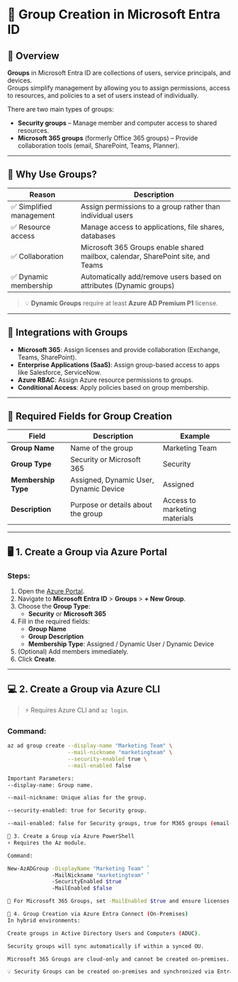 # 🏢 Group Creation in Microsoft Entra ID

## 🧾 Overview

**Groups** in Microsoft Entra ID are collections of users, service principals, and devices.  
Groups simplify management by allowing you to assign permissions, access to resources, and policies to a set of users instead of individually.

There are two main types of groups:
- **Security groups** – Manage member and computer access to shared resources.
- **Microsoft 365 groups** (formerly Office 365 groups) – Provide collaboration tools (email, SharePoint, Teams, Planner).

---

## 🎯 Why Use Groups?

| Reason | Description |
|--------|-------------|
| ✅ Simplified management | Assign permissions to a group rather than individual users |
| ✅ Resource access | Manage access to applications, file shares, databases |
| ✅ Collaboration | Microsoft 365 Groups enable shared mailbox, calendar, SharePoint site, and Teams |
| ✅ Dynamic membership | Automatically add/remove users based on attributes (Dynamic groups) |

> 💡 **Dynamic Groups** require at least **Azure AD Premium P1** license.

---

## 🔗 Integrations with Groups

- **Microsoft 365**: Assign licenses and provide collaboration (Exchange, Teams, SharePoint).
- **Enterprise Applications (SaaS)**: Assign group-based access to apps like Salesforce, ServiceNow.
- **Azure RBAC**: Assign Azure resource permissions to groups.
- **Conditional Access**: Apply policies based on group membership.

---

## 🔑 Required Fields for Group Creation

| Field | Description | Example |
|------|-------------|---------|
| **Group Name** | Name of the group | Marketing Team |
| **Group Type** | Security or Microsoft 365 | Security |
| **Membership Type** | Assigned, Dynamic User, Dynamic Device | Assigned |
| **Description** | Purpose or details about the group | Access to marketing materials |

---

## 🖥️ 1. Create a Group via **Azure Portal**

### Steps:
1. Open the [Azure Portal](https://portal.azure.com/).
2. Navigate to **Microsoft Entra ID** > **Groups** > **+ New Group**.
3. Choose the **Group Type**:
   - **Security** or **Microsoft 365**
4. Fill in the required fields:
   - **Group Name**
   - **Group Description**
   - **Membership Type**: Assigned / Dynamic User / Dynamic Device
5. (Optional) Add members immediately.
6. Click **Create**.

---

## 💻 2. Create a Group via **Azure CLI**

> ⚡️ Requires Azure CLI and `az login`.

### Command:
```bash
az ad group create --display-name "Marketing Team" \
                   --mail-nickname "marketingteam" \
                   --security-enabled true \
                   --mail-enabled false

Important Parameters:
--display-name: Group name.

--mail-nickname: Unique alias for the group.

--security-enabled: true for Security group.

--mail-enabled: false for Security groups, true for M365 groups (email-enabled).

🧩 3. Create a Group via Azure PowerShell
⚡️ Requires the Az module.

Command:

New-AzADGroup -DisplayName "Marketing Team" `
              -MailNickname "marketingteam" `
              -SecurityEnabled $true `
              -MailEnabled $false

📝 For Microsoft 365 Groups, set -MailEnabled $true and ensure licenses are assigned properly.

🏢 4. Group Creation via Azure Entra Connect (On-Premises)
In hybrid environments:

Create groups in Active Directory Users and Computers (ADUC).

Security groups will sync automatically if within a synced OU.

Microsoft 365 Groups are cloud-only and cannot be created on-premises.

💡 Security Groups can be created on-premises and synchronized via Entra Connect.


